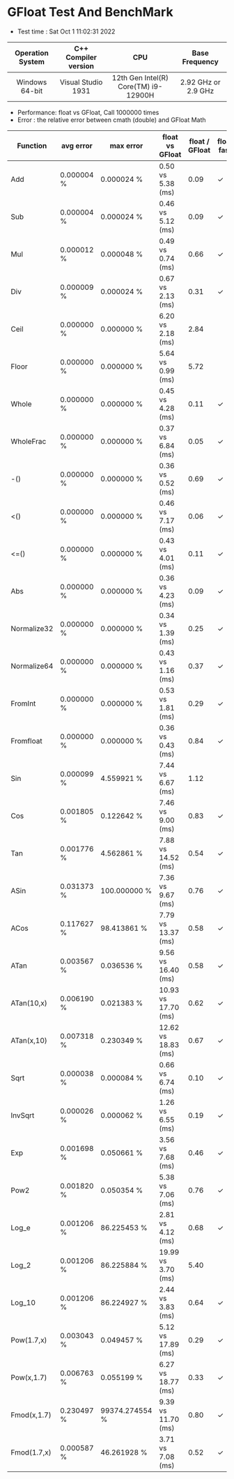 # GFloat Test And BenchMark
 * Test time : Sat Oct  1 11:02:31 2022

|Operation System| C++ Compiler version |CPU  | Base Frequency  |
|:--:|:--:|:--:|:--:|
|Windows 64-bit|Visual Studio 1931|12th Gen Intel(R) Core(TM) i9-12900H|2.92 GHz or  2.9 GHz |
 * Performance: float vs GFloat,  Call 1000000 times
 * Error : the relative error between cmath (double) and GFloat Math 

|Function| avg error|max error| float vs GFloat | float / GFloat | float fast| GFloat fast|
|--|--|--|--|--|--|--|
|Add         |  0.000004 %|      0.000024 %| 0.50 vs  5.38  (ms)|0.09|$\checkmark$||
|Sub         |  0.000004 %|      0.000024 %| 0.46 vs  5.12  (ms)|0.09|$\checkmark$||
|Mul         |  0.000012 %|      0.000048 %| 0.49 vs  0.74  (ms)|0.66|$\checkmark$||
|Div         |  0.000009 %|      0.000024 %| 0.67 vs  2.13  (ms)|0.31|$\checkmark$||
|Ceil        |  0.000000 %|      0.000000 %| 6.20 vs  2.18  (ms)|2.84||$\checkmark$|
|Floor       |  0.000000 %|      0.000000 %| 5.64 vs  0.99  (ms)|5.72||$\checkmark$|
|Whole       |  0.000000 %|      0.000000 %| 0.45 vs  4.28  (ms)|0.11|$\checkmark$||
|WholeFrac   |  0.000000 %|      0.000000 %| 0.37 vs  6.84  (ms)|0.05|$\checkmark$||
|-()         |  0.000000 %|      0.000000 %| 0.36 vs  0.52  (ms)|0.69|$\checkmark$||
|<()         |  0.000000 %|      0.000000 %| 0.46 vs  7.17  (ms)|0.06|$\checkmark$||
|<=()        |  0.000000 %|      0.000000 %| 0.43 vs  4.01  (ms)|0.11|$\checkmark$||
|Abs         |  0.000000 %|      0.000000 %| 0.36 vs  4.23  (ms)|0.09|$\checkmark$||
|Normalize32 |  0.000000 %|      0.000000 %| 0.34 vs  1.39  (ms)|0.25|$\checkmark$||
|Normalize64 |  0.000000 %|      0.000000 %| 0.43 vs  1.16  (ms)|0.37|$\checkmark$||
|FromInt     |  0.000000 %|      0.000000 %| 0.53 vs  1.81  (ms)|0.29|$\checkmark$||
|Fromfloat   |  0.000000 %|      0.000000 %| 0.36 vs  0.43  (ms)|0.84|$\checkmark$||
|Sin         |  0.000099 %|      4.559921 %| 7.44 vs  6.67  (ms)|1.12||$\checkmark$|
|Cos         |  0.001805 %|      0.122642 %| 7.46 vs  9.00  (ms)|0.83|$\checkmark$||
|Tan         |  0.001776 %|      4.562861 %| 7.88 vs 14.52  (ms)|0.54|$\checkmark$||
|ASin        |  0.031373 %|    100.000000 %| 7.36 vs  9.67  (ms)|0.76|$\checkmark$||
|ACos        |  0.117627 %|     98.413861 %| 7.79 vs 13.37  (ms)|0.58|$\checkmark$||
|ATan        |  0.003567 %|      0.036536 %| 9.56 vs 16.40  (ms)|0.58|$\checkmark$||
|ATan(10,x)  |  0.006190 %|      0.021383 %|10.93 vs 17.70  (ms)|0.62|$\checkmark$||
|ATan(x,10)  |  0.007318 %|      0.230349 %|12.62 vs 18.83  (ms)|0.67|$\checkmark$||
|Sqrt        |  0.000038 %|      0.000084 %| 0.66 vs  6.74  (ms)|0.10|$\checkmark$||
|InvSqrt     |  0.000026 %|      0.000062 %| 1.26 vs  6.55  (ms)|0.19|$\checkmark$||
|Exp         |  0.001698 %|      0.050661 %| 3.56 vs  7.68  (ms)|0.46|$\checkmark$||
|Pow2        |  0.001820 %|      0.050354 %| 5.38 vs  7.06  (ms)|0.76|$\checkmark$||
|Log_e       |  0.001206 %|     86.225453 %| 2.81 vs  4.12  (ms)|0.68|$\checkmark$||
|Log_2       |  0.001206 %|     86.225884 %|19.99 vs  3.70  (ms)|5.40||$\checkmark$|
|Log_10      |  0.001206 %|     86.224927 %| 2.44 vs  3.83  (ms)|0.64|$\checkmark$||
|Pow(1.7,x)  |  0.003043 %|      0.049457 %| 5.12 vs 17.89  (ms)|0.29|$\checkmark$||
|Pow(x,1.7)  |  0.006763 %|      0.055199 %| 6.27 vs 18.77  (ms)|0.33|$\checkmark$||
|Fmod(x,1.7) |  0.230497 %|  99374.274554 %| 9.39 vs 11.70  (ms)|0.80|$\checkmark$||
|Fmod(1.7,x) |  0.000587 %|     46.261928 %| 3.71 vs  7.08  (ms)|0.52|$\checkmark$||
